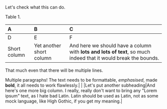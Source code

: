 Let's check what this can do.

Table 1.

|A	|B	|C	|
|:---|:---|:---|
|D	|E	|F|
|Short column|Yet another short column|And here we should have a column with **lots and lots of text**, so much indeed that it would break the bounds.
That much even that there will be multiple lines.

Multiple paragraphs!
The text needs to be formattable, *emphasised*, made **bold**, it all needs to work flawlessly.|
| |Let's put another subheading|And here's one more big column. I really, really don't want to bring any "Lorem ipsum" text, as I hate bad Latin. Latin should be used as Latin, not as some mock language, like High Gothic, if you get my meaning.|


